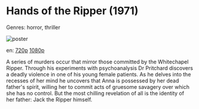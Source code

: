 # Hands of the Ripper (1971)

Genres: horror, thriller

![poster](http://image.tmdb.org/t/p/w500/rpJcPigy81ILjyh1clmqtRSKgZg.jpg)

en:
  [720p](magnet:?xt=urn:btih:E58F810E1CCAA7480A9251E3FE75F6475E761DC3&tr=udp://glotorrents.pw:6969/announce&tr=udp://tracker.opentrackr.org:1337/announce&tr=udp://torrent.gresille.org:80/announce&tr=udp://tracker.openbittorrent.com:80&tr=udp://tracker.coppersurfer.tk:6969&tr=udp://tracker.leechers-paradise.org:6969&tr=udp://p4p.arenabg.ch:1337&tr=udp://tracker.internetwarriors.net:1337)
  [1080p](magnet:?xt=urn:btih:1ae9f70f3c7e13c52c8c924aa0039c34445dff32&dn=Hands+of+the+Ripper+%281971%29+1080p+BrRip+x264+-+YIFY&tr=udp%3A%2F%2Ftracker.openbittorrent.com%3A80%2Fannounce&tr=udp%3A%2F%2Fglotorrents.pw%3A6969%2Fannounce&tr=udp%3A%2F%2Ftracker.openbittorrent.com%3A80%2Fannounce&tr=udp%3A%2F%2Ftracker.opentrackr.org%3A1337%2Fannounce&tr=udp%3A%2F%2Fzer0day.to%3A1337%2Fannounce&tr=udp%3A%2F%2Ftracker.coppersurfer.tk%3A6969%2Fannounce)
  


A series of murders occur that mirror those committed by the Whitechapel Ripper. Through his experiments with psychoanalysis Dr Pritchard discovers a deadly violence in one of his young female patients. As he delves into the recesses of her mind he uncovers that Anna is possessed by her dead father's spirit, willing her to commit acts of gruesome savagery over which she has no control. But the most chilling revelation of all is the identity of her father: Jack the Ripper himself.